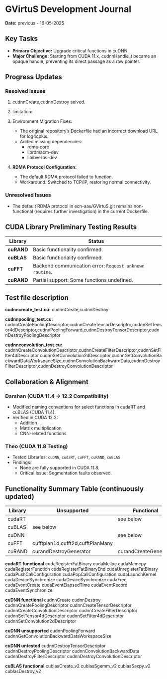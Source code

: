 # GVirtuS Development Journal  

**Date:** previous - 16-05-2025  

## **Key Tasks**  
- **Primary Objective:** Upgrade critical functions in cuDNN.  
- **Major Challenge:** Starting from CUDA 11.x, cudnnHandle_t became an opaque handle, preventing its direct passage as a raw pointer.  

## **Progress Updates**  

### **Resolved Issues**  
1. cudnnCreate,cudnnDestroy solved.
2. limitation:
3. Environment Migration Fixes:
   - The original repository’s Dockerfile had an incorrect download URL for log4cplus.  
   - Added missing dependencies:  
     - rdma-core
     - librdmacm-dev 
     - libibverbs-dev

4. **RDMA Protocol Configuration:**  
   - The default RDMA protocol failed to function.  
   - Workaround: Switched to TCP/IP, restoring normal connectivity.  

### **Unresolved Issues**  
- The default RDMA protocol in ecn-aau/GVirtuS.git remains non-functional (requires further investigation) in the current Dockerfile.  

## **CUDA Library Preliminary Testing Results**  

| **Library**  | **Status**                                                                 |
|--------------|---------------------------------------------------------------------------|
| **cuRAND**   | Basic functionality confirmed.                                            |
| **cuBLAS**   | Basic functionality confirmed.                                            |
| **cuFFT**    | Backend communication error: `Request unknown routine`.               |
| **cuRAND**   | Partial support: Some functions undefined.                            |

## **Test file description**
**cudnncreate_test.cu:** cudnnCreate,cudnnDestroy

**cudnnpooling_test.cu:** cudnnCreatePoolingDescriptor,cudnnCreateTensorDescriptor,cudnnSetTensor4dDescriptor,cudnnPoolingForward,cudnnDestroyTensorDescriptor,cudnnDestroyPoolingDescriptor

**cudnnconvolution_test.cu:** cudnnCreateConvolutionDescriptor,cudnnCreateFilterDescriptor,cudnnSetFilter4dDescriptor,cudnnSetConvolution2dDescriptor,cudnnGetConvolutionBackwardDataWorkspaceSize,cudnnConvolutionBackwardData,cudnnDestroyFilterDescriptor,cudnnDestroyConvolutionDescriptor

## **Collaboration & Alignment**  

### Darshan (CUDA 11.4 → 12.2 Compatibility)
- Modified naming conventions for select functions in cudaRT and cuBLAS (CUDA 11.4).  
- Verified in CUDA 12.2:  
  - Addition  
  - Matrix multiplication  
  - CNN-related functions  

### Theo (CUDA 11.8 Testing) 
- Tested Libraries: `cuDNN`, `cudaRT`, `cuFFT`, `cuRAND`, `cuBLAS`  
- Findings: 
  - None are fully supported in CUDA 11.8.  
  - Critical Issue: Segmentation faults observed.  

## **Functionality Summary Table**  (continuously updated)

| **Library** | **Unsupported** | **Functional** | **Untested** |  
|-------------|----------------|----------------|--------------|  
| cudaRT      |                |see below|              |
| cuBLAS      |see below|             |              |  
| cuDNN       |          |see below|              |  
| cuFFT       |cufftplan1d,cufft2d,cufftPlanMany |                |              |  
| cuRAND      |curandDestroyGenerator|curandCreateGenerator|              |  

**cudaRT functional**
cudaRegisterFatBinary
cudaMelloc
cudaMemcpy
cudaRegisterFunction
cudaRegisterFatBinaryEnd
cudaUnregisterFatBinary
cudaPushCallConfiguration
cudaPopCallConfiguration
cudaLaunchKernel
cudaDeviceSynchronize
cudaDeviceSynchronize
cudaFree
cudaEventCreate
cudaEventElapsedTime
cudaEventRecord
cudaEventSynchronize

**cuDNN functional**
cudnnCreate
cudnnDestroy
cudnnCreatePoolingDescriptor
cudnnCreateTensorDescriptor
cudnnCreateConvolutionDescriptor
cudnnCreateFilterDescriptor
cudnnSetTensor4dDescriptor
cudnnSetFilter4dDescriptor
cudnnSetConvolution2dDescriptor

**cuDNN unsupported**
cudnnPoolingForward
cudnnGetConvolutionBackwardDataWorkspaceSize

**cuDNN untested**
cudnnDestroyTensorDescriptor
cudnnDestroyPoolingDescriptor
cudnnConvolutionBackwardData
cudnnDestroyFilterDescriptor
cudnnDestroyConvolutionDescriptor

**cuBLAS functional**
cublasCreate_v2
cublasSgemm_v2
cublasSaxpy_v2
cublasDestroy_v2
